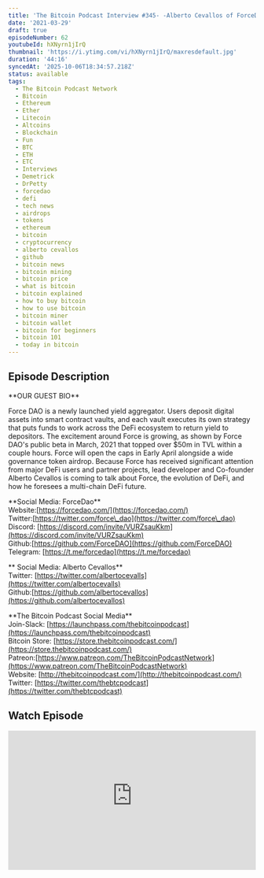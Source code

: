 ```yaml
---
title: 'The Bitcoin Podcast Interview #345- -Alberto Cevallos of ForceDao'
date: '2021-03-29'
draft: true
episodeNumber: 62
youtubeId: hXNyrn1jIrQ
thumbnail: 'https://i.ytimg.com/vi/hXNyrn1jIrQ/maxresdefault.jpg'
duration: '44:16'
syncedAt: '2025-10-06T18:34:57.218Z'
status: available
tags:
  - The Bitcoin Podcast Network
  - Bitcoin
  - Ethereum
  - Ether
  - Litecoin
  - Altcoins
  - Blockchain
  - Fun
  - BTC
  - ETH
  - ETC
  - Interviews
  - Demetrick
  - DrPetty
  - forcedao
  - defi
  - tech news
  - airdrops
  - tokens
  - ethereum
  - bitcoin
  - cryptocurrency
  - alberto cevallos
  - github
  - bitcoin news
  - bitcoin mining
  - bitcoin price
  - what is bitcoin
  - bitcoin explained
  - how to buy bitcoin
  - how to use bitcoin
  - bitcoin miner
  - bitcoin wallet
  - bitcoin for beginners
  - bitcoin 101
  - today in bitcoin
---
```

## Episode Description

\*\*OUR GUEST BIO\*\*  
  
Force DAO is a newly launched yield aggregator. Users deposit digital assets into smart contract vaults, and each vault executes its own strategy that puts funds to work across the DeFi ecosystem to return yield to depositors. The excitement around Force is growing, as shown by Force DAO's public beta in March, 2021 that topped over $50m in TVL within a couple hours. Force will open the caps in Early April alongside a wide governance token airdrop.  Because Force has received significant attention from major DeFi users and partner projects, lead developer and Co-founder Alberto Cevallos is coming to talk about Force, the evolution of DeFi, and how he foresees a multi-chain DeFi future.  
  
\*\*Social Media: ForceDao\*\*  
Website:[https://forcedao.com/](https://forcedao.com/)  
Twitter:[https://twitter.com/force\_dao](https://twitter.com/force\_dao)  
Discord: [https://discord.com/invite/VURZsauKkm](https://discord.com/invite/VURZsauKkm)  
Github:[https://github.com/ForceDAO](https://github.com/ForceDAO)  
Telegram: [https://t.me/forcedao](https://t.me/forcedao)  
  
\*\* Social Media: Alberto Cevallos\*\*  
Twitter: [https://twitter.com/albertocevalls](https://twitter.com/albertocevalls)  
Github:[https://github.com/albertocevallos](https://github.com/albertocevallos)  
  
\*\*The Bitcoin Podcast Social Media\*\*  
Join-Slack: [https://launchpass.com/thebitcoinpodcast](https://launchpass.com/thebitcoinpodcast)  
Bitcoin Store: [https://store.thebitcoinpodcast.com/](https://store.thebitcoinpodcast.com/)  
Patreon:[https://www.patreon.com/TheBitcoinPodcastNetwork](https://www.patreon.com/TheBitcoinPodcastNetwork)  
Website: [http://thebitcoinpodcast.com/](http://thebitcoinpodcast.com/)  
Twitter: [https://twitter.com/thebtcpodcast](https://twitter.com/thebtcpodcast)

## Watch Episode

<div style="position: relative; padding-bottom: 56.25%; height: 0; overflow: hidden;">
  <iframe
    src="https://www.youtube-nocookie.com/embed/hXNyrn1jIrQ"
    style="position: absolute; top: 0; left: 0; width: 100%; height: 100%;"
    frameborder="0"
    allow="accelerometer; autoplay; clipboard-write; encrypted-media; gyroscope; picture-in-picture"
    allowfullscreen
  ></iframe>
</div>

